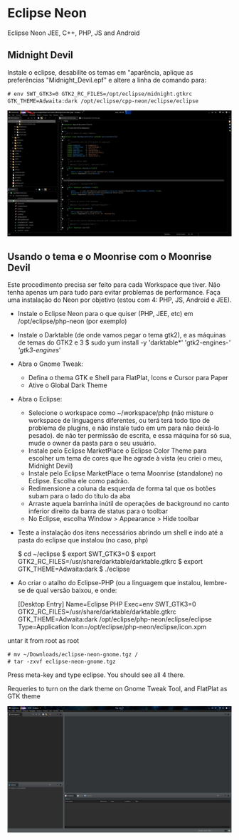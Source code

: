 # Eclipse Neon

Eclipse Neon JEE, C++, PHP, JS and Android

## Midnight Devil

Instale o eclipse, desabilite os temas em "aparência, aplique as preferências "Midnight_Devil.epf" e altere a linha de
comando para:

	# env SWT_GTK3=0 GTK2_RC_FILES=/opt/eclipse/midnight.gtkrc  GTK_THEME=Adwaita:dark /opt/eclipse/cpp-neon/eclipse/eclipse

![image](screenshot_midnight_devil.png)

## Usando o tema e o Moonrise com o Moonrise Devil

Este procedimento precisa ser feito para cada Workspace que tiver. Não tenha apenas um para tudo para evitar problemas de
performance. Faça uma instalação do Neon por objetivo (estou com 4: PHP, JS, Android e JEE).

- Instale o Eclipse Neon para o que quiser (PHP, JEE, etc) em /opt/eclipse/php-neon (por exemplo)
- Instale o Darktable (de onde vamos pegar o tema gtk2), e as máquinas de temas do GTK2 e 3
   $ sudo yum install -y 'darktable*' 'gtk2-engines-*' 'gtk3-engines*'
- Abra o Gnome Tweak:
    - Defina o thema GTK e Shell para FlatPlat, Icons e Cursor para Paper
    - Ative o Global Dark Theme
- Abra o Eclipse:
    - Selecione o workspace como ~/workspace/php (não misture o workspace de linguagens diferentes, ou terá terá todo tipo 
      de problema de plugins, e não instale tudo em um para não deixá-lo pesado).
      de não ter permissão de escrita, e essa máquina for só sua, mude o owner da pasta para o seu usuário.
    - Instale pelo Eclipse MarketPlace o Eclipse Color Theme para escolher um tema de cores que lhe agrade à vista (eu criei o meu, Midnight Devil)
    - Instale pelo Eclipse MarketPlace o tema Moonrise (standalone) no Eclipse. Escolha ele como padrão.
    - Redimensione a coluna da esquerda de forma tal que os botões subam para o lado do título da aba
    - Arraste aquela barrinha inútil de operações de background no canto inferior direito da barra de status para o toolbar
    - No Eclipse, escolha Window > Appearance > Hide toolbar
- Teste a instalação dos itens necessários abrindo um shell e indo até a pasta do eclipse que instalou (no caso, php)

  	$ cd ~/eclipse
  	$ export SWT_GTK3=0
  	$ export GTK2_RC_FILES=/usr/share/darktable/darktable.gtkrc
  	$ export GTK_THEME=Adwaita:dark
  	$ ./eclipse
  
- Ao criar o atalho do Eclipse-PHP (ou a linguagem que instalou, lembre-se de qual versão baixou, e onde:

	[Desktop Entry]
	Name=Eclipse PHP
	Exec=env SWT_GTK3=0 GTK2_RC_FILES=/usr/share/darktable/darktable.gtkrc GTK_THEME=Adwaita:dark /opt/eclipse/php-neon/eclipse/eclipse
	Type=Application
	Icon=/opt/eclipse/php-neon/eclipse/icon.xpm

untar it from root as root

	# mv ~/Downloads/eclipse-neon-gnome.tgz /
	# tar -zxvf eclipse-neon-gnome.tgz

Press meta-key and type eclipse. You should see all 4 there.

Requeries to turn on the dark theme on Gnome Tweak Tool, and FlatPlat as GTK theme

![image](screenshot.png)
